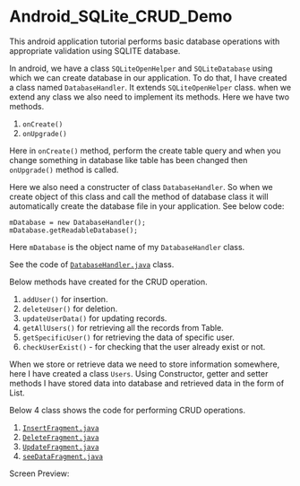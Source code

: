 # Android_SQLite_CRUD_Demo
This android application tutorial performs basic database operations with appropriate validation using SQLITE database.

In android, we have a class ```SQLiteOpenHelper``` and ```SQLiteDatabase``` using which we can create database in our application.
To do that, I have created a class named ```DatabaseHandler```. It extends ```SQLiteOpenHelper``` class. when we extend any class we also need to implement its methods.
Here we have two methods.
1. ```onCreate()```
2. ```onUpgrade()```

Here in ```onCreate()``` method, perform the create table query and when you change something in database like table has been changed then ```onUpgrade()``` method is called.

Here we also need a constructer of class ```DatabaseHandler```. So when we create object of this class and call the method of database class it will automatically create the database file in your application.
See below code:
```
mDatabase = new DatabaseHandler();
mDatabase.getReadableDatabase();
```
Here ```mDatabase``` is the object name of my ```DatabaseHandler``` class.<br/>

See the code of <a href="https://github.com/Vijay-Tahelramani/Android_SQLite_CRUD_Demo/blob/master/SQLITE_CRUD/app/src/main/java/com/example/sqlite_crud/DatabaseHandler.java">```DatabaseHandler.java```</a> class.

Below methods have created for the CRUD operation.
1. ```addUser()``` for insertion.<br/>
2. ```deleteUser()``` for deletion.<br/>
3. ```updateUserData()``` for updating records.<br/>
4. ```getAllUsers()``` for retrieving all the records from Table.<br/>
5. ```getSpecificUser()``` for retrieving the data of specific user.<br/>
6. ```checkUserExist()``` - for checking that the user already exist or not.<br/>

When we store or retrieve data we need to store information somewhere, here I have created a class ```Users```. Using Constructor, getter and setter methods I have stored data into database and retrieved data in the form of List.

Below 4 class shows the code for performing CRUD operations.
1. <a href="https://github.com/Vijay-Tahelramani/Android_SQLite_CRUD_Demo/blob/master/SQLITE_CRUD/app/src/main/java/com/example/sqlite_crud/InsertFragment.java">```InsertFragment.java```</a><br/>
2. <a href="https://github.com/Vijay-Tahelramani/Android_SQLite_CRUD_Demo/blob/master/SQLITE_CRUD/app/src/main/java/com/example/sqlite_crud/DeleteFragment.java">```DeleteFragment.java```</a><br/>
3. <a href="https://github.com/Vijay-Tahelramani/Android_SQLite_CRUD_Demo/blob/master/SQLITE_CRUD/app/src/main/java/com/example/sqlite_crud/UpdateFragment.java">```UpdateFragment.java```</a><br/>
4. <a href="https://github.com/Vijay-Tahelramani/Android_SQLite_CRUD_Demo/blob/master/SQLITE_CRUD/app/src/main/java/com/example/sqlite_crud/seeDataFragment.java">```seeDataFragment.java```</a><br/>

Screen Preview:

